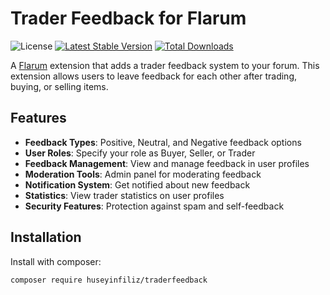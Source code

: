 # Trader Feedback for Flarum

![License](https://img.shields.io/badge/license-MIT-blue.svg) [![Latest Stable Version](https://img.shields.io/packagist/v/huseyinfiliz/traderfeedback.svg)](https://packagist.org/packages/huseyinfiliz/traderfeedback) [![Total Downloads](https://img.shields.io/packagist/dt/huseyinfiliz/traderfeedback.svg)](https://packagist.org/packages/huseyinfiliz/traderfeedback)

A [Flarum](https://flarum.org) extension that adds a trader feedback system to your forum. This extension allows users to leave feedback for each other after trading, buying, or selling items.

## Features

- **Feedback Types**: Positive, Neutral, and Negative feedback options
- **User Roles**: Specify your role as Buyer, Seller, or Trader
- **Feedback Management**: View and manage feedback in user profiles
- **Moderation Tools**: Admin panel for moderating feedback
- **Notification System**: Get notified about new feedback
- **Statistics**: View trader statistics on user profiles
- **Security Features**: Protection against spam and self-feedback

## Installation

Install with composer:

```bash
composer require huseyinfiliz/traderfeedback